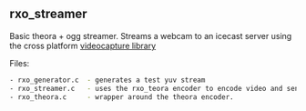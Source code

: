 
 rxo_streamer
 ------------

 Basic theora + ogg streamer. Streams a webcam to an icecast server using 
 the cross platform [videocapture library](https://github.com/roxlu/video_capture)


 Files:
 ````sh
 - rxo_generator.c  - generates a test yuv stream
 - rxo_streamer.c   - uses the rxo_teora encoder to encode video and sends it to an icecast server
 - rxo_theora.c     - wrapper around the theora encoder.
 ````